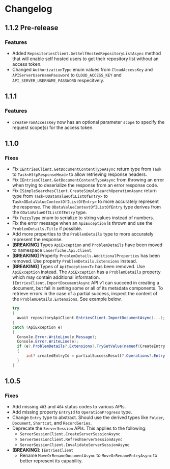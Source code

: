 # Changelog

## 1.1.2 Pre-release

### Features
- Added `RepositoriesClient.GetSelfHostedRepositoryListAsync` method that will enable self hosted users to get their repository list without an access token.
- Changed `AuthorizationType` enum values from `CloudAccessKey` and `APIServerUsernamePassword` to `CLOUD_ACCESS_KEY` and `API_SERVER_USERNAME_PASSWORD` respecitvely.

## 1.1.1

### Features
- `CreateFromAccessKey` now has an optional parameter `scope` to specify the request scope(s) for the access token.

## 1.1.0

### Fixes
- Fix `IEntriesClient.GetDocumentContentTypeAsync` return type from `Task` to `Task<HttpResponseHead>` to allow retrieving response headers.
- Fix `IEntriesClient.GetDocumentContentTypeAsync` from throwing an error when trying to deserialize the response from an error response code.
- Fix `ISimpleSearchesClient.CreateSimpleSearchOperationAsync` return type from `Task<ODataValueOfIListOfEntry>` to `Task<ODataValueContextOfIListOfEntry>` to more accurately represent the response. The `ODataValueContextOfIListOfEntry` type derives from the `ODataValueOfIListOfEntry` type.
- Fix `FuzzyType` enum to serialize to string values instead of numbers.
- Fix the error message when an `ApiException` is thrown and use the `ProblemDetails.Title` if possible.
- Add more properties to the `ProblemDetails` type to more accurately represent the response.
- **[BREAKING]** Types `ApiException` and `ProblemDetails` have been moved to namespace `Laserfiche.Api.Client`.
- **[BREAKING]** Property `ProblemDetails.AdditionalProperties` has been removed. Use property `ProblemDetails.Extensions` instead.
- **[BREAKING]** Types of `ApiException<T>` has been removed. Use `ApiException` instead. The `ApiException` has a `ProblemDetails` property which may contain additional information.\
  `IEntriesClient.ImportDocumentAsync` API v1 can succeed in creating a document, but fail in setting some or all of its metadata components. To retrieve errors in the case of a partial success, inspect the content of the `ProblemDetails.Extensions`. See example below.
  ```c#
  try
  {
    await repositoryApiClient.EntriesClient.ImportDocumentAsync(...);
  }
  catch (ApiException e)
  {
    Console.Error.WriteLine(e.Message);
    Console.Error.WriteLine(e);
    if (e?.ProblemDetails?.Extensions?.TryGetValue(nameof(CreateEntryResult), out var value) == true && value is CreateEntryResult partialSuccessResult)
    {
        int? createdEntryId = partialSuccessResult?.Operations?.EntryCreate?.EntryId;
    }
  }
  ```

## 1.0.5

### Fixes
- Add missing `403` and `404` status codes to various APIs.
- Add missing property `EntryId` to `OperationProgress` type.
- Change `Entry` type to abstract. Should use the derived types like `Folder`, `Document`, `Shortcut`, and `RecordSeries`.
- Deprecate the `ServerSession` APIs. This applies to the following:
  - `ServerSessionClient.CreateServerSessionAsync`
  - `ServerSessionClient.RefreshServerSessionAsync`
  - `ServerSessionClient.InvalidateServerSessionAsync`
- **[BREAKING]**: `IEntriesClient`
  - Rename `MoveOrRenameDocumentAsync` to `MoveOrRenameEntryAsync` to better represent its capability.
